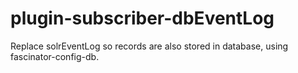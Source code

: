 plugin-subscriber-dbEventLog
============================
Replace solrEventLog so records are also stored in database, using fascinator-config-db.

